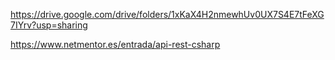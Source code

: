 https://drive.google.com/drive/folders/1xKaX4H2nmewhUv0UX7S4E7tFeXG7IYrv?usp=sharing

https://www.netmentor.es/entrada/api-rest-csharp
